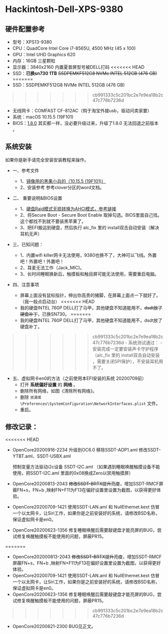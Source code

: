 # Hackintosh-Dell-XPS-9380

## 硬件配置参考

- 型号：XPS13-9380
- CPU：QuadCore Intel Core i7-8565U, 4500 MHz (45 x 100)
- GPU：Intel UHD Graphics 620
- 内存：16GB 三星颗粒
- 显示器：3840x2160 内置夏普屏型号被DELL打码
<<<<<<< HEAD
- SSD：**已换sn730 1TB**  ~~SSDPEMKF512G8 NVMe INTEL 512GB (476 GB)~~
=======
- SSD：SSDPEMKF512G8 NVMe INTEL 512GB (476 GB)
>>>>>>> cb991333c5c201bc2e7e9ea18b2c47c776b7236d
- 无线网卡：COMFAST CF-812AC（购于淘宝外接usb，驱动问卖家要）
- 系统：macOS 10.15.5 (19F101)
- BIOS：[1.8.0](https://www.dell.com/support/home/cn/zh/cnbsd1/product-support/product/xps-13-9380-laptop/drivers)   其实都一样，没必要升级过来，升级了1.8.0 无法回退之前版本 。

## 系统安装
如果你是新手请完全安装安装教程来操作。
- 一、参考文件

     - 1、[镜像用的黑果小兵的（10.15.5 (19F101)）](https://mirrors.dtops.cc/iso/MacOS/daliansky_macos/)
     - 2、安装参考 参考clover分区的word文档。

- 二、 重要说明&BIOS设置

     - 1、[硬盘Raid模式无损转换为AHCI模式，参考链接](https://www.dazhuanlan.com/2019/12/15/5df650b549a64/)
     - 2、将Secure Boot - Secure Boot Enable 取掉勾选。BIOS里面自己找。这个都找不到就不要装黑苹果了。
     - 3、把EFI搬运到硬盘，然后执行 ⁨alc_fix⁩ 里的 install双击自动安装（解决耳机无声）

- 三、已知问题：

     - 1、内置wifi killer网卡无法使用，9380也换不了，大神可以飞线。外置吧！外置吧！外置吧！
     - 2、耳麦无法工作（Jack_MIC)。
     - 3、长时间睡眠换新后，触摸板和触目屏可能无法使用，需要重启电脑。

- 四、注意事项

     - 屏幕上面没有鼠标指针，伸出你高贵的猪脚，在屏幕上面点一下就好了。（我一般点启动台）
<<<<<<< HEAD
     - 我的硬盘INTEL 760P DELL打了马甲，其他硬盘不知道能用不，~~dsdt放了硬盘补丁~~，已换SN730。
=======
     - 我的硬盘INTEL 760P DELL打了马甲，其他硬盘不知道能用不，dsdt放了硬盘补丁。
>>>>>>> cb991333c5c201bc2e7e9ea18b2c47c776b7236d
     - 系统测试通过： 
     - 安装完成一定要安装声卡守护程序（⁨alc_fix⁩ 里的 install双击自动安装 ，需要关闭SPI保护），不安装耳机用不了。

- 五、虚拟网卡en0的方法（之前使用本EFI安装的系统 20200709前）
     - 打开 **系统偏好设置** 的 **网络** 。
     - 删除所有网络，如图《清除所有网络》。
     - 删除 `资源库\Preferences\SystemConfiguration\NetworkInterfaces.plist` 文件。
     - 重启。

## 修改记录：
<<<<<<< HEAD
- OpenCore20200916-2234  升级到OC6.0 移除SSDT-ADP1.aml 修改SSDT-YTBT.aml、SSDT-USBX.aml

  预制变量方法驱动i2c设备 SSDT-I2C.aml （如果遇到睡眠唤醒触摸设备不能使用，把SSDT-I2C.aml 里面的0x08换成Zero以禁用触摸屏）

- OpenCore20200813-2043 ~~修改SSDT-BRTX提升亮度~~，增加SSDT-RMCF屏蔽FN+s，FN+b ,映射FN+F11为F13在偏好设置里设置为截图，以获得更好体验。

- OpenCore20200709-1421 使用SSDT-LAN.aml 和 NullEthernet.kext 仿冒一个以太网卡，让Siri工作，如果你是之前安装好的系统，请修改BSD名称，保证虚拟网卡是en0。

- OpenCore20200623-1356 修复睡眠唤醒后需要敲键盘才能亮屏的BUG，尝试修复唤醒触摸板不能使用的问题，屏蔽PR15。

=======
-	OpenCore202000813-2043 ~~修改SSDT-BRTX提升亮度~~，增加SSDT-RMCF屏蔽FN+s，FN+b ,映射FN+F11为F13在偏好设置里设置为截图，以获得更好体验。
-	OpenCore20200709-1421 使用SSDT-LAN.aml 和 NullEthernet.kext 仿冒一个以太网卡，让Siri工作，如果你是之前安装好的系统，请修改BSD名称，保证虚拟网卡是en0。
-	OpenCore20200623-1356 修复睡眠唤醒后需要敲键盘才能亮屏的BUG，尝试修复唤醒触摸板不能使用的问题，屏蔽PR15。
>>>>>>> cb991333c5c201bc2e7e9ea18b2c47c776b7236d
-	OpenCore20200621-2300 BUG见正文。
